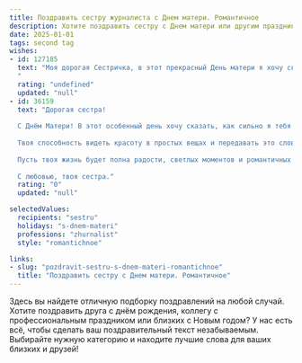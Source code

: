```yaml
---
title: Поздравить сестру журналиста с Днем матери. Романтичное
description: Хотите поздравить сестру с Днем матери или другим праздником? Наш ИИ создаст незабываемое поздравление, а вы обязательно выделитесь среди других.  
date: 2025-01-01
tags: second tag
wishes:
- id: 127185
  text: "Моя дорогая Сестричка, в этот прекрасный День матери я хочу сказать тебе спасибо за всё: за твой светлый ум, за твою чуткую душу журналиста, умеющего находить красоту в каждом мгновении, за твою безграничную любовь и нежность.  Ты – настоящая богиня,  и пусть этот день будет полон волшебства, романтики и исполнения всех самых заветных желаний!  Обнимаю тебя крепко-крепко!
  "
  rating: "undefined"
  updated: "null"
- id: 36159
  text: "Дорогая сестра!
  
  С Днём Матери! В этот особенный день хочу сказать, как сильно я тебя ценю. Ты не только замечательная сестра, но и удивительная мама, которая с такой нежностью и заботой творит свою историю, вдохновляя всех вокруг.
  
  Твоя способность видеть красоту в простых вещах и передавать это слово на странице, словно магия, проникает в сердца читателей. Пусть каждое твоё слово будет так же ярким, как твоя любовь к детям, и несёт свет и надежду, как и ты сама.
  
  Пусть твоя жизнь будет полна радости, светлых моментов и романтичных сюрпризов, а в каждом дне звучит мелодия счастья. Я горжусь тобой и всегда рядом, готова поддержать и разделить радость.
  
  С любовью, твоя сестра."
  rating: "0"
  updated: "null"

selectedValues:
  recipients: "sestru"
  holidays: "s-dnem-materi"
  professions: "zhurnalist"
  style: "romantichnoe"

links:
- slug: "pozdravit-sestru-s-dnem-materi-romantichnoe"
  title: "Поздравить сестру с Днем матери. Романтичное"
---
```


Здесь вы найдете отличную подборку поздравлений на любой случай. 
Хотите поздравить друга с днём рождения, коллегу с профессиональным праздником или близких с Новым годом? У нас есть всё, чтобы сделать ваш поздравительный текст незабываемым. Выбирайте нужную категорию и находите лучшие слова для ваших близких и друзей!
